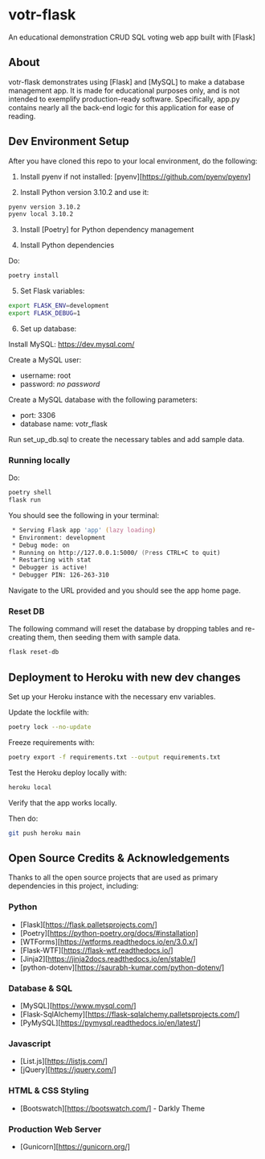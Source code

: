 # votr-flask

An educational demonstration CRUD SQL voting web app built with [Flask]

## About

votr-flask demonstrates using [Flask] and [MySQL] to make a database management app. It is made for educational purposes only, and is not intended to exemplify production-ready software. Specifically, app.py contains nearly all the back-end logic for this application for ease of reading.

## Dev Environment Setup

After you have cloned this repo to your local environment, do the following:

1. Install pyenv if not installed: [pyenv][https://github.com/pyenv/pyenv]

2. Install Python version 3.10.2 and use it:

```zsh
pyenv version 3.10.2
pyenv local 3.10.2
```

3. Install [Poetry] for Python dependency management

4. Install Python dependencies

Do:

```zsh
poetry install
```

5. Set Flask variables:

```zsh
export FLASK_ENV=development
export FLASK_DEBUG=1
```

6. Set up database:

Install MySQL: https://dev.mysql.com/

Create a MySQL user:

- username: root
- password: _no password_

Create a MySQL database with the following parameters:

- port: 3306
- database name: votr_flask

Run set_up_db.sql to create the necessary tables and add sample data.

### Running locally

Do:

```zsh
poetry shell
flask run
```

You should see the following in your terminal:

```zsh
 * Serving Flask app 'app' (lazy loading)
 * Environment: development
 * Debug mode: on
 * Running on http://127.0.0.1:5000/ (Press CTRL+C to quit)
 * Restarting with stat
 * Debugger is active!
 * Debugger PIN: 126-263-310
```

Navigate to the URL provided and you should see the app home page.

### Reset DB

The following command will reset the database by dropping tables and re-creating them, then seeding them with sample data.

```zsh
flask reset-db

```

## Deployment to Heroku with new dev changes

Set up your Heroku instance with the necessary env variables.

Update the lockfile with:

```zsh
poetry lock --no-update
```

Freeze requirements with:

```zsh
poetry export -f requirements.txt --output requirements.txt
```

Test the Heroku deploy locally with:

```zsh
heroku local
```

Verify that the app works locally.

Then do:

```zsh
git push heroku main
```

## Open Source Credits & Acknowledgements

Thanks to all the open source projects that are used as primary dependencies in this project, including:

### Python

- [Flask][https://flask.palletsprojects.com/]
- [Poetry][https://python-poetry.org/docs/#installation]
- [WTForms][https://wtforms.readthedocs.io/en/3.0.x/]
- [Flask-WTF][https://flask-wtf.readthedocs.io/]
- [Jinja2][https://jinja2docs.readthedocs.io/en/stable/]
- [python-dotenv][https://saurabh-kumar.com/python-dotenv/]

### Database & SQL

- [MySQL][https://www.mysql.com/]
- [Flask-SqlAlchemy][https://flask-sqlalchemy.palletsprojects.com/]
- [PyMySQL][https://pymysql.readthedocs.io/en/latest/]

### Javascript

- [List.js][https://listjs.com/]
- [jQuery][https://jquery.com/]

### HTML & CSS Styling

- [Bootswatch][https://bootswatch.com/] - Darkly Theme

### Production Web Server

- [Gunicorn][https://gunicorn.org/]
